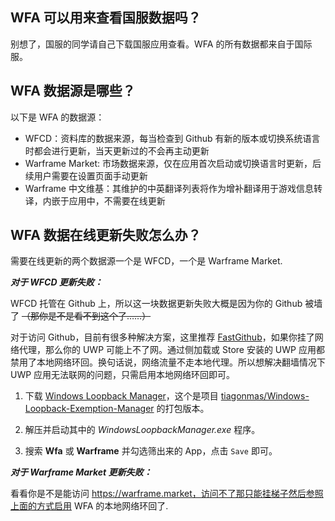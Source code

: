 ## WFA 可以用来查看国服数据吗？

别想了，国服的同学请自己下载国服应用查看。WFA 的所有数据都来自于国际服。

## WFA 数据源是哪些？

以下是 WFA 的数据源：

- WFCD：资料库的数据来源，每当检查到 Github 有新的版本或切换系统语言时都会进行更新，当天更新过的不会再主动更新
- Warframe Market: 市场数据来源，仅在应用首次启动或切换语言时更新，后续用户需要在设置页面手动更新
- Warframe 中文维基：其维护的中英翻译列表将作为增补翻译用于游戏信息转译，内嵌于应用中，不需要在线更新

## WFA 数据在线更新失败怎么办？

需要在线更新的两个数据源一个是 WFCD，一个是 Warframe Market.

***对于 WFCD 更新失败：***

WFCD 托管在 Github 上，所以这一块数据更新失败大概是因为你的 Github 被墙了 ~~（那你是不是看不到这个了……）~~

对于访问 Github，目前有很多种解决方案，这里推荐 [FastGithub](https://github.com/dotnetcore/FastGithub)，如果你挂了网络代理，那么你的 UWP 可能上不了网。通过侧加载或 Store 安装的 UWP 应用都禁用了本地网络环回。换句话说，网络流量不走本地代理。所以想解决翻墙情况下 UWP 应用无法联网的问题，只需启用本地网络环回即可。

1. 下载 [Windows Loopback Manager](https://github.com/Richasy/LoopbackManager/releases/tag/v0.0.1.0)，这个是项目 [tiagonmas/Windows-Loopback-Exemption-Manager](https://github.com/tiagonmas/Windows-Loopback-Exemption-Manager) 的打包版本。

2. 解压并启动其中的 *WindowsLoopbackManager.exe* 程序。

3. 搜索 **Wfa** 或 **Warframe** 并勾选筛出来的 App，点击 `Save` 即可。

***对于 Warframe Market 更新失败：***

看看你是不是能访问 https://warframe.market，访问不了那只能挂梯子然后参照上面的方式启用 WFA 的本地网络环回了.